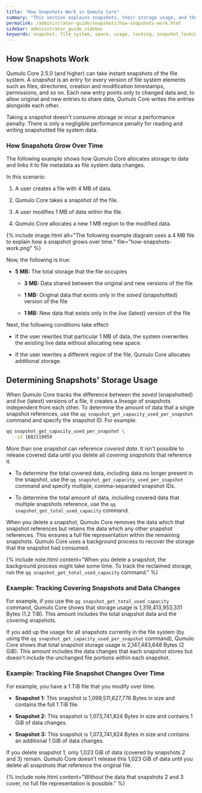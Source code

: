 ```yaml
---
title: "How Snapshots Work in Qumulo Core"
summary: "This section explains snapshots, their storage usage, and their locking functionality in Qumulo Core."
permalink: /administrator-guide/snapshots/how-snapshots-work.html
sidebar: administrator_guide_sidebar
keywords: snapshot, file_system, space, usage, locking, snapshot_locking
---
```


## How Snapshots Work
Qumulo Core 2.5.0 (and higher) can take instant snapshots of the file system. A _snapshot_ is an entry for every version of file system elements such as files, directories, creation and modification timestamps, permissions, and so on. Each new entry points only to changed data and, to allow original and new entries to share data, Qumulo Core writes the entries alongside each other.

Taking a snapshot doesn't consume storage or incur a performance penalty. There is only a negligible performance penalty for reading and writing snapshotted file system data.

### How Snapshots Grow Over Time
The following example shows how Qumulo Core allocates storage to data and links it to file metadata as file system data changes.

In this scenario:

1. A user creates a file with 4 MB of data.

1. Qumulo Core takes a snapshot of the file.

1. A user modifies 1 MB of data within the file.

1. Qumulo Core allocates a new 1 MB region to the modified data.

{% include image.html alt="The following example diagram uses a 4 MB file to explain how a snapshot grows over time." file="how-snapshots-work.png" %}

Now, the following is true:

* **5 MB:** The total storage that the file occupies

  * **3 MB:** Data shared between the original and new versions of the file

  * **1 MB:** Original data that exists only in the _saved_ (snapshotted) version of the file

  * **1 MB:** New data that exists only in the _live_ (latest) version of the file

Next, the following conditions take effect:

* If the user rewrites that particular 1 MB of data, the system overwrites the existing live data without allocating new space.

* If the user rewrites a different region of the file, Qumulo Core allocates additional storage.


## Determining Snapshots' Storage Usage
When Qumulo Core tracks the difference between the _saved_ (snapshotted) and _live_ (latest) versions of a file, it creates a _lineage_ of snapshots independent from each other. To determine the amount of data that a single snapshot references, use the `qq snapshot_get_capacity_used_per_snapshot` command and specify the snapshot ID. For example:

```bash
qq snapshot_get_capacity_used_per_snapshot \
  --id 1682119059
```

More than one snapshot can reference _covered data_. It isn't possible to release covered data until you delete all _covering snapshots_ that reference it.

* To determine the total covered data, including data no longer present in the snapshot, use the `qq snapshot_get_capacity_used_per_snapshot` command and specify multiple, comma-separated snapshot IDs.

* To determine the total amount of data, including covered data that multiple snapshots reference, use the `qq snapshot_get_total_used_capacity` command.

When you delete a snapshot, Qumulo Core removes the data which that snapshot references but retains the data which any other snapshot references. This ensures a full file representation within the remaining snapshots. Qumulo Core uses a background process to recover the storage that the snapshot had consumed.

{% include note.html content="When you delete a snapshot, the background process might take some time. To track the reclaimed storage, run the `qq snapshot_get_total_used_capacity` command." %}

### Example: Tracking Covering Snapshots and Data Changes
For example, if you use the `qq snapshot_get_total_used_capacity` command, Qumulo Core shows that storage usage is 1,319,413,953,331 Bytes (1.2 TiB). This amount includes the total snapshot data and the covering snapshots.

If you add up the usage for all snapshots currently in the file system (by using the `qq snapshot_get_capacity_used_per_snapshot` command), Qumulo Core shows that total snapshot storage usage is 2,147,483,648 Bytes (2 GiB). This amount includes the data changes that each snapshot stores but doesn't include the unchanged file portions within each snapshot.

### Example: Tracking File Snapshot Changes Over Time
For example, you have a 1 TiB file that you modify over time.

* **Snapshot 1:** This snapshot is 1,099,511,627,776 Bytes in size and contains the full 1 TiB file.

* **Snapshot 2:** This snapshot is 1,073,741,824 Bytes in size and contains 1 GiB of data changes.

* **Snapshot 3:** This snapshot is 1,073,741,824 Bytes in size and contains an additional 1 GiB of data changes.

If you delete snapshot 1, only 1,023 GiB of data (covered by snapshots 2 and 3) remain. Qumulo Core doesn't release this 1,023 GiB of data until you delete all snapshots that reference the original file.

{% include note.html content="Without the data that snapshots 2 and 3 cover, no full file representation is possible." %}
